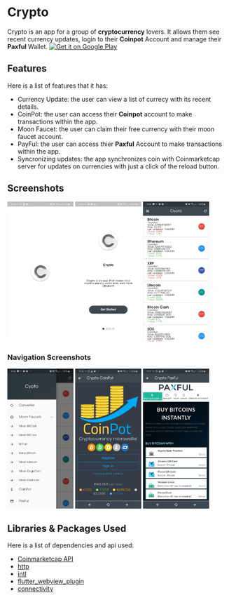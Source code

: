# Crypto

Crypto is an app for a group of **cryptocurrency** lovers. It allows them see recent currency updates, login to their **Coinpot** Account and manage their **Paxful** Wallet. [![Get it on Google Play](https://play.google.com/intl/en_us/badges/images/generic/en_badge_web_generic.png)](https://play.google.com/store/apps/details?id=com.jetechunlimited.jcrypto)

## Features

Here is a list of features that it has:

- Currency Update: the user can view a list of currecy with its recent details.
- CoinPot: the user can access their **Coinpot** account to make transactions within the app.
- Moon Faucet: the user can claim their free currency with their moon faucet account.
- PayFul: the user can access thier **Paxful** Account to make transactions within the app.
- Syncronizing updates: the app synchronizes coin with Coinmarketcap server for updates on currencies with just a click of the reload button.

## Screenshots

<p align="start">
<img src="screenshots/1.jpg" width="30%">
<img src="screenshots/2.jpg" width="30%">
<img src="screenshots/3.jpg" width="30%">
</p>

### Navigation Screenshots

<p align="start">
<img src="screenshots/4.jpg" width="30%">
<img src="screenshots/5.jpg" width="30%">
<img src="screenshots/6.jpg" width="30%">
</p>

## Libraries & Packages Used

Here is a list of dependencies and api used:

- [Coinmarketcap API](https://api.coinmarketcap.com/v1/ticker/?limit=100)
- [http](https://pub.dev/packages/http)
- [intl](https://pub.dev/packages/intl)
- [flutter_webview_plugin](https://pub.dev/packages/flutter_webview_plugin)
- [connectivity](https://pub.dev/packages/connectivity)
